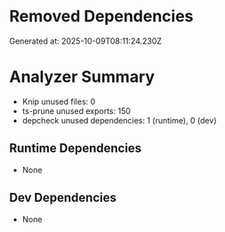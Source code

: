 # Removed Dependencies

Generated at: 2025-10-09T08:11:24.230Z

# Analyzer Summary

- Knip unused files: 0
- ts-prune unused exports: 150
- depcheck unused dependencies: 1 (runtime), 0 (dev)

## Runtime Dependencies
- None

## Dev Dependencies
- None
